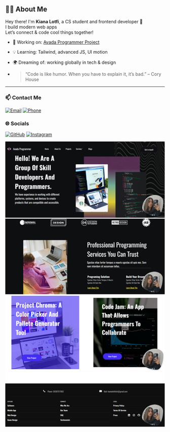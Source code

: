 ## 👩‍💻 About Me

Hey there! I'm **Kiana Lotfi**, a CS student and frontend developer 🎨  
I build modern web apps  
Let’s connect & code cool things together!

- 🔭 Working on: [Avada Programmer Project](https://keyelty-dev.github.io/avada-programmer/)                
- 💡 Learning: Tailwind, advanced JS, UI motion
- 🌍 Dreaming of: working globally in tech & design
  
- > “Code is like humor. When you have to explain it, it’s bad.” – Cory House

---

### 📫 Contact Me

[![Email](https://img.shields.io/badge/Email-kianalotfiiiiiii@gmail.com-red?style=for-the-badge&logo=gmail&logoColor=white)](mailto:kianalotfiiiiiii@gmail.com)
[![Phone](https://img.shields.io/badge/Phone-+989123456789-teal?style=for-the-badge&logo=whatsapp&logoColor=white)](tel:+989123456789)

### 🌐 Socials

[![GitHub](https://img.shields.io/badge/GitHub-keyelty--dev-181717?style=for-the-badge&logo=github&logoColor=white)](https://github.com/keyelty-dev)
[![Instagram](https://img.shields.io/badge/Instagram-kianalotfi__developer-E4405F?style=for-the-badge&logo=instagram&logoColor=white)](https://www.instagram.com/kianalotfi.developer?igsh=ZWN5MmZ3bHVmbHVu)

![...](https://github.com/keyelty-dev/avada-programmer/blob/main/assets/image/screenshotone.png?raw=true)
![...](https://github.com/keyelty-dev/avada-programmer/blob/main/assets/image/screenshottwo.png?raw=true)
![...](https://github.com/keyelty-dev/avada-programmer/blob/main/assets/image/screenshotthree.png?raw=true)
![...](https://github.com/keyelty-dev/avada-programmer/blob/main/assets/image/screenshot%20four.png?raw=true)

